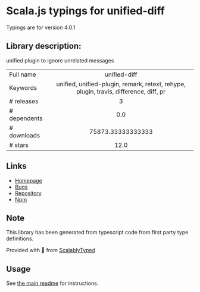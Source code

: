 
# Scala.js typings for unified-diff

Typings are for version 4.0.1

## Library description:
unified plugin to ignore unrelated messages

|                    |                 |
| ------------------ | :-------------: |
| Full name          | unified-diff |
| Keywords           | unified, unified-plugin, remark, retext, rehype, plugin, travis, difference, diff, pr |
| # releases         | 3 |
| # dependents       | 0.0 |
| # downloads        | 75873.33333333333 |
| # stars            | 12.0 |

## Links
- [Homepage](https://github.com/unifiedjs/unified-diff#readme)
- [Bugs](https://github.com/unifiedjs/unified-diff/issues)
- [Repository](https://github.com/unifiedjs/unified-diff)
- [Npm](https://www.npmjs.com/package/unified-diff)
    


## Note
This library has been generated from typescript code from first party type definitions.

Provided with :purple_heart: from [ScalablyTyped](https://github.com/oyvindberg/ScalablyTyped)

## Usage
See [the main readme](../../readme.md) for instructions.


